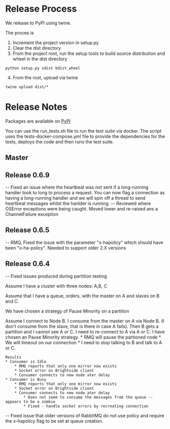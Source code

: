 # Release Process
We release to PyPI using twine.

The proces is

1. Increment the project version in setup.py
2. Clear the dist directory
3. From the project root, run the setup tools to build source distribution and wheel in the dist directory

```
python setup.py sdist bdist_wheel
```

4. From the root, upload via twine

```
twine upload dist/*
````


# Release Notes

Packages are available on [PyPI](https://pypi.org/project/brightside/)

You can use the run_tests.sh file to run the test suite via docker. The script uses the tests-docker-compose.yml file to provide the dependencies for the tests, deploys the code and then runs the test suite.

## Master

## Release 0.6.9
-- Fixed an issue where the heartbeat was not sent if a long-running handler took to long to process a request. You can now flag a connection as having a long-running handler and we will spin off a thread to send heartbeat messages whilst the hanlder is running.
-- Reviewed where OSError exceptions were being caught. Moved lower and re-raised ans a ChannelFailure exception

## Release 0.6.5
-- RMQ, Fixed the issue with the parameter "x-hapolicy" which should have been "x-ha-policy". Needed to support older 2.X versions

## Release 0.6.4
-- Fixed issues produced during partition testing

Assume I have a cluster with three nodes: A,B, C

Assume that I have a queue, orders, with the master on A and slaves on B and C.

We have chosen a strategy of Pause Minority on a partition

Assume I connect to Node B. I consume from the master on A via Node B. (I don't consume from the slave, that is there in case A fails). Then B gets a partition and I cannot see A or C. I need to re-connect to A via A or C. I have chosen an Pause Minority strategy.
    * RMQ will pause the partioned node
    * We will timeout on our connection
    * I need to stop talking to B and talk to A or C.

    Results
    * Consumer is Idle
        * RMQ reports that only one mirror now exists
        * Socket error on Brightside client
        * Consumer connects to new node ater delay
    * Consumer is Busy
        * RMQ reports that only one mirror now exists
        * Socket error on Brightside client
        * Consumer connects to new node ater delay
            * Does not seem to consume the messages from the queue -- appears to be a zombie
            * Fixed - handle socket errors by recreating connection
            
-- Fixed issue that older versions of RabbitMQ do not use policy and require the x-hapolicy flag to be set at queue creation.
